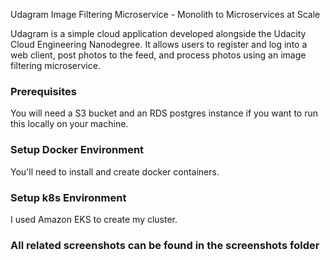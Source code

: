 Udagram Image Filtering Microservice - Monolith to Microservices at Scale

Udagram is a simple cloud application developed alongside the Udacity Cloud Engineering Nanodegree.
It allows users to register and log into a web client, post photos to the feed, and process photos using an image filtering microservice.

### Prerequisites

You will need a S3 bucket and an RDS postgres instance if you want to run this locally on your machine.

### Setup Docker Environment

You'll need to install and create docker containers.

### Setup k8s Environment

I used Amazon EKS to create my cluster. 

### All related screenshots can be found in the screenshots folder